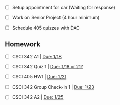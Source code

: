 - [ ] Setup appointment for car (Waiting for response)
- [ ] Work on Senior Project (4 hour minimum)
- [ ] Schedule 405 quizzes with DAC


## Homework
- [ ] CSCI 342 A1 | <u>Due: 1/18</u>
- [ ] CSCI 342 Quiz 1 | <u>Due: 1/18 or 21?</u>
- [ ] CSCI 405 HW1 | <u>Due: 1/21</u>
- [ ] CSCI 342 Group Check-in 1 | <u>Due: 1/23</u>
- [ ] CSCI 342 A2 | <u>Due: 1/25</u>

